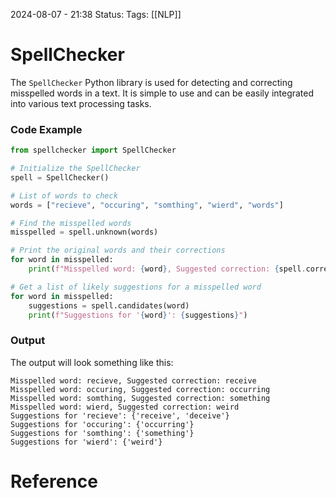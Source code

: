 2024-08-07 - 21:38
Status:
Tags: [[NLP]]
# SpellChecker

The `SpellChecker` Python library is used for detecting and correcting misspelled words in a text. It is simple to use and can be easily integrated into various text processing tasks.
### Code Example

```python
from spellchecker import SpellChecker

# Initialize the SpellChecker
spell = SpellChecker()

# List of words to check
words = ["recieve", "occuring", "somthing", "wierd", "words"]

# Find the misspelled words
misspelled = spell.unknown(words)

# Print the original words and their corrections
for word in misspelled:
    print(f"Misspelled word: {word}, Suggested correction: {spell.correction(word)}")

# Get a list of likely suggestions for a misspelled word
for word in misspelled:
    suggestions = spell.candidates(word)
    print(f"Suggestions for '{word}': {suggestions}")

```

### Output

The output will look something like this:

```
Misspelled word: recieve, Suggested correction: receive
Misspelled word: occuring, Suggested correction: occurring
Misspelled word: somthing, Suggested correction: something
Misspelled word: wierd, Suggested correction: weird
Suggestions for 'recieve': {'receive', 'deceive'}
Suggestions for 'occuring': {'occurring'}
Suggestions for 'somthing': {'something'}
Suggestions for 'wierd': {'weird'}
```


# Reference
